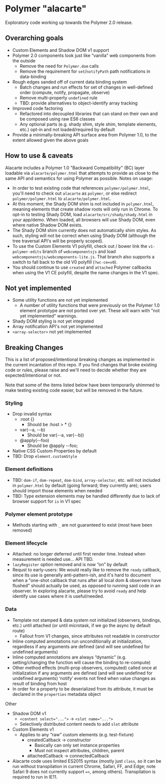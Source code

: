 # Polymer "alacarte"
Exploratory code working up towards the Polymer 2.0 release.
## Overarching goals
* Custom Elements and Shadow DOM v1 support
* Polymer 2.0 components look just like “vanilla” web components from the outside
  * Remove the need for `Polymer.dom` calls
  * Remove the requirement for `set`/`notifyPath` path notifications in data-binding
* Rough edges sanded off of current data binding system
  * Batch changes and run effects for set of changes in well-defined order (compute, notify, propagate, observe)
  * Remove multi-property `undefined` rule
  * TBD: provide alternatives to object-identify array tracking
* Improved code factoring
  * Refactored into decoupled libraries that can stand on their own and be composed using raw ES6 classes
  * Any optional parts (e.g. shady shim, style shim, template elements, etc.) opt-in and not loaded/required by default
* Provide a minimally-breaking API surface area from Polymer 1.0, to the extent allowed given the above goals

## How to use & caveats
Alacarte includes a Polymer 1.0 "Backward Compatibility" (BC) layer loadable via `alacarte/polymer.html` that attempts to provide as close to the same API and semantics for using Polymer as possible.  Notes on usage:
* In order to test existing code that references `polymer/polymer.html`, you'll need to check out `alacarte` as `polymer`, or else redirect `polymer/polymer.html` to `alacarte/polymer.html`.
* At this moment, the Shady DOM shim is not included in `polymer.html`, meaning elements that create shadow roots will only run in Chrome.  To opt-in to testing Shady DOM, load `alacarte/src/shady/shady.html` in your app/demo.  When loaded, all browsers will use Shady DOM, even where native Shadow DOM exists.
* The Shady DOM shim currently does not automatically shim styles.  As such, styling will not be correct when using Shady DOM (although the tree traversal API's will be properly scoped).
* To use the Custom Elements V1 polyfill, check out / bower link the `v1-polymer-edits` branch of `webcomponentsjs` and load `webcomponentsjs/webcomponents-lite.js`.  That branch also supports a switch to fall back to the old V0 polyfill (`?wc-ce=v0`).
* You should continue to use `created` and `attached` Polymer callbacks when using the V1 CE polyfill, despite the name changes in the V1 spec.

## Not yet implemented
* Some utility functions are not yet implemented
    * A number of utility functions that were previously on the Polymer 1.0 element prototype are not ported over yet.  These will warn with "not yet implemented" warnings.
* Shady DOM styling is not yet integrated
* Array notification API's not yet implemented
* `<array-selector>` not yet implemented

## Breaking Changes
This is a list of proposed/intentional breaking changes as implemented in the current incantation of this repo.  If you find changes that broke existing code or rules, please raise and we'll need to decide whether they are expected/intentional or not.

Note that some of the items listed below have been temporarily shimmed to make testing existing code easier, but will be removed in the future.

### Styling
* Drop invalid syntax
  * :root {}
    * Should be :host > * {}
  * var(--a, --b)
    * Should be var(--a, var(--b))
  * @apply(--foo)
    * Should be @apply --foo;
* Native CSS Custom Properties by default
* TBD: Drop `element.customStyle`

### Element definitions
* TBD: `dom-if`, `dom-repeat`, `dom-bind`, `array-selector`, etc. will not included in `polymer.html` by default (going forward; they currently are); users should import those elements when needed
* TBD: Type extension elements may be handled differently due to lack of browser support for `is` in V1 spec

### Polymer element prototype
* Methods starting with `_` are not guaranteed to exist (most have been removed)

### Element lifecycle
* Attached: no longer deferred until first render time. Instead when measurement is needed use... API TBD.
* `lazyRegister` option removed and is now “on” by default
* Requst to early-users: We would really like to remove the `ready` callback, since its use is generally anti-pattern-ish, and it's hard to document when a "one-shot callback that runs after all local dom & observers have flushed" should actually be used, as opposed to running said code in an observer.  In exploring alacarte, please try to avoid `ready` and help identify use cases where it is useful/needed.

### Data
* Template not stamped & data system not initialized (observers, bindings, etc.) until attached (or until microtask, if we go the async by default route)
  * Fallout from V1 changes, since attributes not readable in constructor
* Inline computed annotations run unconditionally at initialization, regardless if any arguments are defined (and will see undefined for undefined arguments)
* Inline computed annotations are always “dynamic” (e.g. setting/changing the function will cause the binding to re-compute)
* Other method effects (multi-prop observers, computed) called once at initialization if any arguments are defined (and will see undefined for undefined arguments)
‘notify’ events not fired when value changes as result of binding from host 
* In order for a property to be deserialized from its attribute, it must be declared in the `properties` metadata object

Other
* Shadow DOM v1
  * `<content select="...">` → `<slot name="...">`
  * Selectively distributed content needs to add `slot` attribute
* Custom Elements v1
  * Applies to any “raw” custom elements (e.g. test-fixture)
    * createdCallback → constructor
      * Basically can only set instance properties
      * Must not inspect attributes, children, parent
    * attachedCallback → connectedCallback
* Alacarte code uses limited ES2015 syntax (mostly just `class`, so it can be run without transpilation in current Chrome, Safari, FF, and Edge; note Safari 9 does not currently support `=>`, among others).  Transpilation is required to run in IE11.

